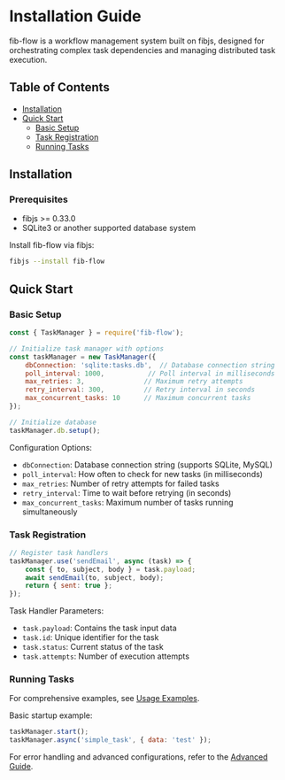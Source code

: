 # Installation Guide

fib-flow is a workflow management system built on fibjs, designed for orchestrating complex task dependencies and managing distributed task execution.

## Table of Contents
- [Installation](#installation)
- [Quick Start](#quick-start)
  - [Basic Setup](#basic-setup)
  - [Task Registration](#task-registration)
  - [Running Tasks](#running-tasks)

## Installation

### Prerequisites
- fibjs >= 0.33.0
- SQLite3 or another supported database system

Install fib-flow via fibjs:

```bash
fibjs --install fib-flow
```

## Quick Start

### Basic Setup
```javascript
const { TaskManager } = require('fib-flow');

// Initialize task manager with options
const taskManager = new TaskManager({
    dbConnection: 'sqlite:tasks.db',  // Database connection string
    poll_interval: 1000,           // Poll interval in milliseconds
    max_retries: 3,               // Maximum retry attempts
    retry_interval: 300,          // Retry interval in seconds
    max_concurrent_tasks: 10      // Maximum concurrent tasks
});

// Initialize database
taskManager.db.setup();
```

Configuration Options:
- `dbConnection`: Database connection string (supports SQLite, MySQL)
- `poll_interval`: How often to check for new tasks (in milliseconds)
- `max_retries`: Number of retry attempts for failed tasks
- `retry_interval`: Time to wait before retrying (in seconds)
- `max_concurrent_tasks`: Maximum number of tasks running simultaneously

### Task Registration
```javascript
// Register task handlers
taskManager.use('sendEmail', async (task) => {
    const { to, subject, body } = task.payload;
    await sendEmail(to, subject, body);
    return { sent: true };
});
```

Task Handler Parameters:
- `task.payload`: Contains the task input data
- `task.id`: Unique identifier for the task
- `task.status`: Current status of the task
- `task.attempts`: Number of execution attempts

### Running Tasks
For comprehensive examples, see [Usage Examples](usage-examples.md).

Basic startup example:
```javascript
taskManager.start();
taskManager.async('simple_task', { data: 'test' });
```

For error handling and advanced configurations, refer to the [Advanced Guide](advanced-guide.md).
